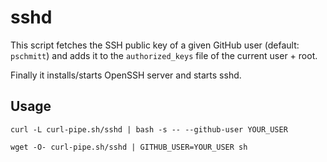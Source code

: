 # sshd

This script fetches the SSH public key of a given GitHub user (default: `pschmitt`)
and adds it to the `authorized_keys` file of the current user + root.

Finally it installs/starts OpenSSH server and starts sshd.

## Usage

```shell
curl -L curl-pipe.sh/sshd | bash -s -- --github-user YOUR_USER
```

```shell
wget -O- curl-pipe.sh/sshd | GITHUB_USER=YOUR_USER sh
```
